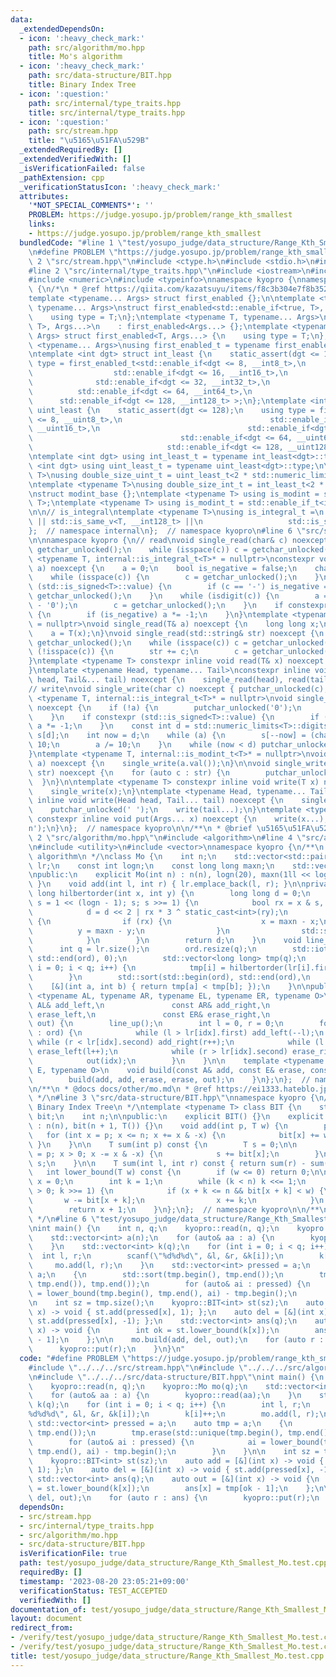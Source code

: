 ```yaml
---
data:
  _extendedDependsOn:
  - icon: ':heavy_check_mark:'
    path: src/algorithm/mo.hpp
    title: Mo's algorithm
  - icon: ':heavy_check_mark:'
    path: src/data-structure/BIT.hpp
    title: Binary Index Tree
  - icon: ':question:'
    path: src/internal/type_traits.hpp
    title: src/internal/type_traits.hpp
  - icon: ':question:'
    path: src/stream.hpp
    title: "\u5165\u51FA\u529B"
  _extendedRequiredBy: []
  _extendedVerifiedWith: []
  _isVerificationFailed: false
  _pathExtension: cpp
  _verificationStatusIcon: ':heavy_check_mark:'
  attributes:
    '*NOT_SPECIAL_COMMENTS*': ''
    PROBLEM: https://judge.yosupo.jp/problem/range_kth_smallest
    links:
    - https://judge.yosupo.jp/problem/range_kth_smallest
  bundledCode: "#line 1 \"test/yosupo_judge/data_structure/Range_Kth_Smallest_Mo.test.cpp\"\
    \n#define PROBLEM \"https://judge.yosupo.jp/problem/range_kth_smallest\"\n\n#line\
    \ 2 \"src/stream.hpp\"\n#include <ctype.h>\n#include <stdio.h>\n#include <string>\n\
    #line 2 \"src/internal/type_traits.hpp\"\n#include <iostream>\n#include <limits>\n\
    #include <numeric>\n#include <typeinfo>\nnamespace kyopro {\nnamespace internal\
    \ {\n/*\n * @ref https://qiita.com/kazatsuyu/items/f8c3b304e7f8b35263d8\n */\n\
    template <typename... Args> struct first_enabled {};\n\ntemplate <typename T,\
    \ typename... Args>\nstruct first_enabled<std::enable_if<true, T>, Args...> {\n\
    \    using type = T;\n};\ntemplate <typename T, typename... Args>\nstruct first_enabled<std::enable_if<false,\
    \ T>, Args...>\n    : first_enabled<Args...> {};\ntemplate <typename T, typename...\
    \ Args> struct first_enabled<T, Args...> {\n    using type = T;\n};\n\ntemplate\
    \ <typename... Args>\nusing first_enabled_t = typename first_enabled<Args...>::type;\n\
    \ntemplate <int dgt> struct int_least {\n    static_assert(dgt <= 128);\n    using\
    \ type = first_enabled_t<std::enable_if<dgt <= 8, __int8_t>,\n               \
    \                  std::enable_if<dgt <= 16, __int16_t>,\n                   \
    \              std::enable_if<dgt <= 32, __int32_t>,\n                       \
    \          std::enable_if<dgt <= 64, __int64_t>,\n                           \
    \      std::enable_if<dgt <= 128, __int128_t> >;\n};\ntemplate <int dgt> struct\
    \ uint_least {\n    static_assert(dgt <= 128);\n    using type = first_enabled_t<std::enable_if<dgt\
    \ <= 8, __uint8_t>,\n                                 std::enable_if<dgt <= 16,\
    \ __uint16_t>,\n                                 std::enable_if<dgt <= 32, __uint32_t>,\n\
    \                                 std::enable_if<dgt <= 64, __uint64_t>,\n   \
    \                              std::enable_if<dgt <= 128, __uint128_t> >;\n};\n\
    \ntemplate <int dgt> using int_least_t = typename int_least<dgt>::type;\ntemplate\
    \ <int dgt> using uint_least_t = typename uint_least<dgt>::type;\n\ntemplate <typename\
    \ T>\nusing double_size_uint_t = uint_least_t<2 * std::numeric_limits<T>::digits>;\n\
    \ntemplate <typename T>\nusing double_size_int_t = int_least_t<2 * std::numeric_limits<T>::digits>;\n\
    \nstruct modint_base {};\ntemplate <typename T> using is_modint = std::is_base_of<modint_base,\
    \ T>;\ntemplate <typename T> using is_modint_t = std::enable_if_t<is_modint<T>::value>;\n\
    \n\n// is_integral\ntemplate <typename T>\nusing is_integral_t =\n    std::enable_if_t<std::is_integral_v<T>\
    \ || std::is_same_v<T, __int128_t> ||\n                   std::is_same_v<T, __uint128_t>>;\n\
    };  // namespace internal\n};  // namespace kyopro\n#line 6 \"src/stream.hpp\"\
    \n\nnamespace kyopro {\n// read\nvoid single_read(char& c) noexcept {\n    c =\
    \ getchar_unlocked();\n    while (isspace(c)) c = getchar_unlocked();\n}\ntemplate\
    \ <typename T, internal::is_integral_t<T>* = nullptr>\nconstexpr void single_read(T&\
    \ a) noexcept {\n    a = 0;\n    bool is_negative = false;\n    char c = getchar_unlocked();\n\
    \    while (isspace(c)) {\n        c = getchar_unlocked();\n    }\n    if constexpr\
    \ (std::is_signed<T>::value) {\n        if (c == '-') is_negative = true, c =\
    \ getchar_unlocked();\n    }\n    while (isdigit(c)) {\n        a = 10 * a + (c\
    \ - '0');\n        c = getchar_unlocked();\n    }\n    if constexpr (std::is_signed<T>::value)\
    \ {\n        if (is_negative) a *= -1;\n    }\n}\ntemplate <typename T, internal::is_modint_t<T>*\
    \ = nullptr>\nvoid single_read(T& a) noexcept {\n    long long x;\n    single_read(x);\n\
    \    a = T(x);\n}\nvoid single_read(std::string& str) noexcept {\n    char c =\
    \ getchar_unlocked();\n    while (isspace(c)) c = getchar_unlocked();\n    while\
    \ (!isspace(c)) {\n        str += c;\n        c = getchar_unlocked();\n    }\n\
    }\ntemplate <typename T> constexpr inline void read(T& x) noexcept {\n    single_read(x);\n\
    }\ntemplate <typename Head, typename... Tail>\nconstexpr inline void read(Head&\
    \ head, Tail&... tail) noexcept {\n    single_read(head), read(tail...);\n}\n\n\
    // write\nvoid single_write(char c) noexcept { putchar_unlocked(c); }\ntemplate\
    \ <typename T, internal::is_integral_t<T>* = nullptr>\nvoid single_write(T a)\
    \ noexcept {\n    if (!a) {\n        putchar_unlocked('0');\n        return;\n\
    \    }\n    if constexpr (std::is_signed<T>::value) {\n        if (a < 0) putchar_unlocked('-'),\
    \ a *= -1;\n    }\n    const int d = std::numeric_limits<T>::digits10;\n    char\
    \ s[d];\n    int now = d;\n    while (a) {\n        s[--now] = (char)'0' + a %\
    \ 10;\n        a /= 10;\n    }\n    while (now < d) putchar_unlocked(s[now++]);\n\
    }\ntemplate <typename T, internal::is_modint_t<T>* = nullptr>\nvoid single_write(T\
    \ a) noexcept {\n    single_write(a.val());\n}\n\nvoid single_write(const std::string&\
    \ str) noexcept {\n    for (auto c : str) {\n        putchar_unlocked(c);\n  \
    \  }\n}\n\ntemplate <typename T> constexpr inline void write(T x) noexcept {\n\
    \    single_write(x);\n}\ntemplate <typename Head, typename... Tail>\nconstexpr\
    \ inline void write(Head head, Tail... tail) noexcept {\n    single_write(head);\n\
    \    putchar_unlocked(' ');\n    write(tail...);\n}\ntemplate <typename... Args>\
    \ constexpr inline void put(Args... x) noexcept {\n    write(x...);\n    putchar_unlocked('\\\
    n');\n}\n};  // namespace kyopro\n\n/**\n * @brief \u5165\u51FA\u529B\n */\n#line\
    \ 2 \"src/algorithm/mo.hpp\"\n#include <algorithm>\n#line 4 \"src/algorithm/mo.hpp\"\
    \n#include <utility>\n#include <vector>\nnamespace kyopro {\n/**\n * @brief Mo's\
    \ algorithm\n */\nclass Mo {\n    int n;\n    std::vector<std::pair<int, int>>\
    \ lr;\n    const int logn;\n    const long long maxn;\n    std::vector<int> ord;\n\
    \npublic:\n    explicit Mo(int n) : n(n), logn(20), maxn(1ll << logn) { lr.reserve(n);\
    \ }\n    void add(int l, int r) { lr.emplace_back(l, r); }\n\nprivate:\n    long\
    \ long hilbertorder(int x, int y) {\n        long long d = 0;\n        for (int\
    \ s = 1 << (logn - 1); s; s >>= 1) {\n            bool rx = x & s, ry = y & s;\n\
    \            d = d << 2 | rx * 3 ^ static_cast<int>(ry);\n            if (!ry)\
    \ {\n                if (rx) {\n                    x = maxn - x;\n          \
    \          y = maxn - y;\n                }\n                std::swap(x, y);\n\
    \            }\n        }\n        return d;\n    }\n    void line_up() {\n  \
    \      int q = lr.size();\n        ord.resize(q);\n        std::iota(std::begin(ord),\
    \ std::end(ord), 0);\n        std::vector<long long> tmp(q);\n        for (int\
    \ i = 0; i < q; i++) {\n            tmp[i] = hilbertorder(lr[i].first, lr[i].second);\n\
    \        }\n        std::sort(std::begin(ord), std::end(ord),\n              \
    \    [&](int a, int b) { return tmp[a] < tmp[b]; });\n    }\n\npublic:\n    template\
    \ <typename AL, typename AR, typename EL, typename ER, typename O>\n    void build(const\
    \ AL& add_left,\n               const AR& add_right,\n               const EL&\
    \ erase_left,\n               const ER& erase_right,\n               const O&\
    \ out) {\n        line_up();\n        int l = 0, r = 0;\n        for (auto idx\
    \ : ord) {\n            while (l > lr[idx].first) add_left(--l);\n           \
    \ while (r < lr[idx].second) add_right(r++);\n            while (l < lr[idx].first)\
    \ erase_left(l++);\n            while (r > lr[idx].second) erase_right(--r);\n\
    \            out(idx);\n        }\n    }\n\n    template <typename A, typename\
    \ E, typename O>\n    void build(const A& add, const E& erase, const O& out) {\n\
    \        build(add, add, erase, erase, out);\n    }\n};\n};  // namespace kyopro\n\
    \n/**\n * @docs docs/other/mo.md\n * @ref https://ei1333.hateblo.jp/entry/2017/09/11/211011\n\
    \ */\n#line 3 \"src/data-structure/BIT.hpp\"\nnamespace kyopro {\n/**\n * @brief\
    \ Binary Index Tree\n */\ntemplate <typename T> class BIT {\n    std::vector<T>\
    \ bit;\n    int n;\n\npublic:\n    explicit BIT() {}\n    explicit BIT(int n)\
    \ : n(n), bit(n + 1, T()) {}\n    void add(int p, T w) {\n        p++;\n     \
    \   for (int x = p; x <= n; x += x & -x) {\n            bit[x] += w;\n       \
    \ }\n    }\n\n    T sum(int p) const {\n        T s = 0;\n\n        for (int x\
    \ = p; x > 0; x -= x & -x) {\n            s += bit[x];\n        }\n        return\
    \ s;\n    }\n\n    T sum(int l, int r) const { return sum(r) - sum(l); }\n\n \
    \   int lower_bound(T w) const {\n        if (w <= 0) return 0;\n\n        int\
    \ x = 0;\n        int k = 1;\n        while (k < n) k <<= 1;\n        for (; k\
    \ > 0; k >>= 1) {\n            if (x + k <= n && bit[x + k] < w) {\n         \
    \       w -= bit[x + k];\n                x += k;\n            }\n        }\n\n\
    \        return x + 1;\n    }\n};\n};  // namespace kyopro\n\n/**\n * @docs docs/data-structure/BIT.md\n\
    \ */\n#line 6 \"test/yosupo_judge/data_structure/Range_Kth_Smallest_Mo.test.cpp\"\
    \nint main() {\n    int n, q;\n    kyopro::read(n, q);\n    kyopro::Mo mo(q);\n\
    \    std::vector<int> a(n);\n    for (auto& aa : a) {\n        kyopro::read(aa);\n\
    \    }\n    std::vector<int> k(q);\n    for (int i = 0; i < q; i++) {\n      \
    \  int l, r;\n        scanf(\"%d%d%d\", &l, &r, &k[i]);\n        k[i]++;\n   \
    \     mo.add(l, r);\n    }\n    std::vector<int> pressed = a;\n    auto tmp =\
    \ a;\n    {\n        std::sort(tmp.begin(), tmp.end());\n        tmp.erase(std::unique(tmp.begin(),\
    \ tmp.end()), tmp.end());\n        for (auto& ai : pressed) {\n            ai\
    \ = lower_bound(tmp.begin(), tmp.end(), ai) - tmp.begin();\n        }\n    }\n\
    \n    int sz = tmp.size();\n    kyopro::BIT<int> st(sz);\n    auto add = [&](int\
    \ x) -> void { st.add(pressed[x], 1); };\n    auto del = [&](int x) -> void {\
    \ st.add(pressed[x], -1); };\n    std::vector<int> ans(q);\n    auto out = [&](int\
    \ x) -> void {\n        int ok = st.lower_bound(k[x]);\n        ans[x] = tmp[ok\
    \ - 1];\n    };\n\n    mo.build(add, del, out);\n    for (auto r : ans) {\n  \
    \      kyopro::put(r);\n    }\n}\n"
  code: "#define PROBLEM \"https://judge.yosupo.jp/problem/range_kth_smallest\"\n\n\
    #include \"../../../src/stream.hpp\"\n#include \"../../../src/algorithm/mo.hpp\"\
    \n#include \"../../../src/data-structure/BIT.hpp\"\nint main() {\n    int n, q;\n\
    \    kyopro::read(n, q);\n    kyopro::Mo mo(q);\n    std::vector<int> a(n);\n\
    \    for (auto& aa : a) {\n        kyopro::read(aa);\n    }\n    std::vector<int>\
    \ k(q);\n    for (int i = 0; i < q; i++) {\n        int l, r;\n        scanf(\"\
    %d%d%d\", &l, &r, &k[i]);\n        k[i]++;\n        mo.add(l, r);\n    }\n   \
    \ std::vector<int> pressed = a;\n    auto tmp = a;\n    {\n        std::sort(tmp.begin(),\
    \ tmp.end());\n        tmp.erase(std::unique(tmp.begin(), tmp.end()), tmp.end());\n\
    \        for (auto& ai : pressed) {\n            ai = lower_bound(tmp.begin(),\
    \ tmp.end(), ai) - tmp.begin();\n        }\n    }\n\n    int sz = tmp.size();\n\
    \    kyopro::BIT<int> st(sz);\n    auto add = [&](int x) -> void { st.add(pressed[x],\
    \ 1); };\n    auto del = [&](int x) -> void { st.add(pressed[x], -1); };\n   \
    \ std::vector<int> ans(q);\n    auto out = [&](int x) -> void {\n        int ok\
    \ = st.lower_bound(k[x]);\n        ans[x] = tmp[ok - 1];\n    };\n\n    mo.build(add,\
    \ del, out);\n    for (auto r : ans) {\n        kyopro::put(r);\n    }\n}\n"
  dependsOn:
  - src/stream.hpp
  - src/internal/type_traits.hpp
  - src/algorithm/mo.hpp
  - src/data-structure/BIT.hpp
  isVerificationFile: true
  path: test/yosupo_judge/data_structure/Range_Kth_Smallest_Mo.test.cpp
  requiredBy: []
  timestamp: '2023-08-20 23:05:21+09:00'
  verificationStatus: TEST_ACCEPTED
  verifiedWith: []
documentation_of: test/yosupo_judge/data_structure/Range_Kth_Smallest_Mo.test.cpp
layout: document
redirect_from:
- /verify/test/yosupo_judge/data_structure/Range_Kth_Smallest_Mo.test.cpp
- /verify/test/yosupo_judge/data_structure/Range_Kth_Smallest_Mo.test.cpp.html
title: test/yosupo_judge/data_structure/Range_Kth_Smallest_Mo.test.cpp
---
```

